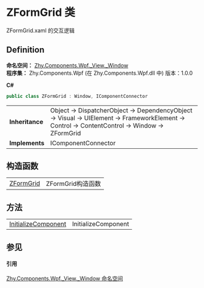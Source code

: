 # ZFormGrid 类


ZFormGrid.xaml 的交互逻辑



## Definition
**命名空间：** <a href="N_Zhy_Components_Wpf__View__Window.md">Zhy.Components.Wpf._View._Window</a>  
**程序集：** Zhy.Components.Wpf (在 Zhy.Components.Wpf.dll 中) 版本：1.0.0

**C#**
``` C#
public class ZFormGrid : Window, IComponentConnector
```

<table><tr><td><strong>Inheritance</strong></td><td>Object  →  DispatcherObject  →  DependencyObject  →  Visual  →  UIElement  →  FrameworkElement  →  Control  →  ContentControl  →  Window  →  ZFormGrid</td></tr>
<tr><td><strong>Implements</strong></td><td>IComponentConnector</td></tr>
</table>



## 构造函数
<table>
<tr>
<td><a href="M_Zhy_Components_Wpf__View__Window_ZFormGrid__ctor.md">ZFormGrid</a></td>
<td>ZFormGrid构造函数</td></tr>
</table>

## 方法
<table>
<tr>
<td><a href="M_Zhy_Components_Wpf__View__Window_ZFormGrid_InitializeComponent.md">InitializeComponent</a></td>
<td>InitializeComponent</td></tr>
</table>

## 参见


#### 引用
<a href="N_Zhy_Components_Wpf__View__Window.md">Zhy.Components.Wpf._View._Window 命名空间</a>  

